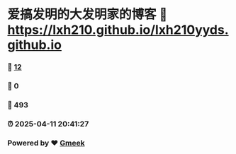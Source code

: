 # 爱搞发明的大发明家的博客 :link: https://lxh210.github.io/lxh210yyds.github.io 
### :page_facing_up: [12](https://lxh210.github.io/lxh210yyds.github.io/tag.html) 
### :speech_balloon: 0 
### :hibiscus: 493 
### :alarm_clock: 2025-04-11 20:41:27 
### Powered by :heart: [Gmeek](https://github.com/Meekdai/Gmeek)
